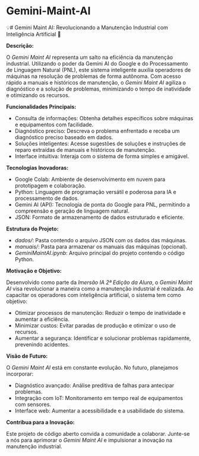 # Gemini-Maint-AI
💡# Gemini Maint AI: Revolucionando a Manutenção Industrial com Inteligência Artificial 🚀

**Descrição:**

O *Gemini Maint AI* representa um salto na eficiência da manutenção industrial. Utilizando o poder da Gemini AI do Google e do Processamento de Linguagem Natural (PNL), este sistema inteligente auxilia operadores de máquinas na resolução de problemas de forma autônoma. Com acesso rápido a manuais e históricos de manutenção, o *Gemini Maint AI* agiliza o diagnóstico e a solução de problemas, minimizando o tempo de inatividade e otimizando os recursos.

**Funcionalidades Principais:**

- Consulta de informações: Obtenha detalhes específicos sobre máquinas e equipamentos com facilidade.
- Diagnóstico preciso: Descreva o problema enfrentado e receba um diagnóstico preciso baseado em dados.
- Soluções inteligentes: Acesse sugestões de soluções e instruções de reparo extraídas de manuais e históricos de manutenção.
- Interface intuitiva: Interaja com o sistema de forma simples e amigável.

**Tecnologias Inovadoras:**

- Google Colab: Ambiente de desenvolvimento em nuvem para prototipagem e colaboração.
- Python: Linguagem de programação versátil e poderosa para IA e processamento de dados.
- Gemini AI (API): Tecnologia de ponta do Google para PNL, permitindo a compreensão e geração de linguagem natural.
- JSON: Formato de armazenamento de dados estruturado e eficiente.

**Estrutura do Projeto:**

- *dados/*: Pasta contendo o arquivo JSON com os dados das máquinas.
- *manuais/*: Pasta para armazenar os manuais das máquinas (opcional).
- *GeminiMaintAI.ipynb*: Arquivo principal do projeto contendo o código Python.

**Motivação e Objetivo:**

Desenvolvido como parte da *Imersão IA 2ª Edição da Alura*, o *Gemini Maint AI* visa revolucionar a maneira como a manutenção industrial é realizada. Ao capacitar os operadores com inteligência artificial, o sistema tem como objetivo:

- Otimizar processos de manutenção: Reduzir o tempo de inatividade e aumentar a eficiência.
- Minimizar custos: Evitar paradas de produção e otimizar o uso de recursos.
- Aumentar a segurança: Identificar e solucionar problemas rapidamente, prevenindo acidentes.

**Visão de Futuro:**

O *Gemini Maint AI* está em constante evolução. No futuro, planejamos incorporar:

- Diagnóstico avançado: Análise preditiva de falhas para antecipar problemas.
- Integração com IoT: Monitoramento em tempo real de equipamentos com sensores.
- Interface web: Aumentar a acessibilidade e a usabilidade do sistema.

**Contribua para a Inovação:**

Este projeto de código aberto convida a comunidade a colaborar. Junte-se a nós para aprimorar o *Gemini Maint AI* e impulsionar a inovação na manutenção industrial.
